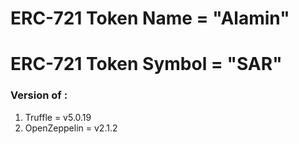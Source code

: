 # ERC-721 Token Name = "Alamin"
# ERC-721 Token Symbol = "SAR"
### Version of :
 1. Truffle  = v5.0.19
 2. OpenZeppelin = v2.1.2